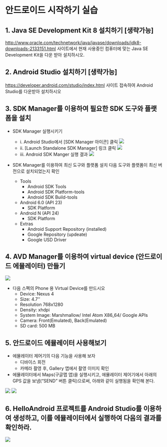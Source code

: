 안드로이드 시작하기 실습
===================

## 1. Java SE Development Kit 8 설치하기 [생략가능]
http://www.oracle.com/technetwork/java/javase/downloads/jdk8-downloads-2133151.html 사이트에서 현재 사용중인 컴퓨터에 맞는 Java SE Development Kit을 다운 받아 설치하시오.

## 2. Android Studio 설치하기 [생략가능]
https://developer.android.com/studio/index.html 사이트 접속하여 Android Studio를 다운받아 설치하시오

## 3. SDK Manager를 이용하여 필요한 SDK 도구와 플랫폼을 설치
* SDK Manager 실행시키기
  - i. Android Studio에서 [SDK Manager 아이콘] 클릭
  ![](images/android-intro-lab-sdkm.png)
  - ii. [Launch Standalone SDK Manager] 링크 클릭
  ![](images/android-intro-lab-sdkm2.png)
  - iii. Android SDK Manger 실행 결과
  ![](images/android-intro-lab-sdkm3.png)

* SDK Manager를 이용하여 최신 도구와 플랫폼 설치
  다음 도구와 플랫폼이 최신 버전으로 설치되었는지 확인
  - Tools
    - Android SDK Tools
    - Android SDK Platform-tools
    - Android SDK Build-tools
  - Android 6.0 (API 23)
    - SDK Platform
  - Android N (API 24)
    - SDK Platform
  - Extras
    - Android Support Repository (installed)
    - Google Repository (updeate)
    - Google USD Driver

## 4. AVD Manager를 이용하여 virtual device (안드로이드 에뮬레이터) 만들기
![](images/android-intro-lab-avd.png)

* 다음 스펙의 Phone 용 Virtual Device를 만드시오
  - Device: Nexus 4
  - Size: 4.7’’
  - Resolution 768x1280
  - Density: xhdpi
  - System Image: Marshmallow/ Intel Atom X86_64/ Google APIs
  - Camera: Front(Emulated), Back(Emulated)
  - SD card: 500 MB

## 5. 안드로이드 에뮬레이터 사용해보기
* 에뮬레이터 제어기의 다음 기능을 사용해 보자
  - 디바이스 회전
  - 카메라 촬영 후, Gallery 앱에서 촬영 이미지 확인
* 에뮬레이터에서 Maps(구글맵 앱)을 실행시키고, 에뮬레이터 제어기에서 아래의 GPS 값을 보냄(“SEND” 버튼 클릭)으로써, 아래와 같이 실행됨을 확인해 본다.

![](images/android-intro-lab-avd2.png)
![](images/android-intro-lab-avd3.png)

## 6. HelloAndroid 프로젝트를 Android Studio를 이용하여 생성하고, 이를 에뮬레이터에서 실행하여 다음의 결과를 확인하라.
![](images/android-intro-lab-hello.png)
